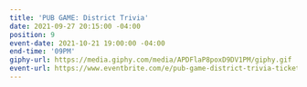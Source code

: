 ```yaml
---
title: 'PUB GAME: District Trivia'
date: 2021-09-27 20:15:00 -04:00
position: 9
event-date: 2021-10-21 19:00:00 -04:00
end-time: '09PM'
giphy-url: https://media.giphy.com/media/APDFlaP8poxD9DV1PM/giphy.gif
event-url: https://www.eventbrite.com/e/pub-game-district-trivia-tickets-180050675417
---
```


